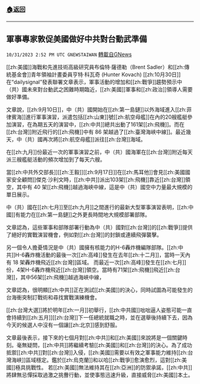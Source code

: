 ###  [:house:返回](README.md)
---


## 軍事專家敦促美國做好中共對台動武準備
`10/31/2023 2:52 PM UTC GNEWSTAIWAN` [轉載自GNews](https://gnews.org/articles/1904284)



[[zh:美國]]海戰和先進技術高級研究員布倫特·薩德勒（Brent Sadler）和[[zh:傳統基金會]]青年領袖計畫委員亨特‧科瓦奇 (Hunter Kovach) [[zh:10月30日]]在“dailysignal”發表聯署文章表示，軍事活動的增加和[[zh:戰爭]]趨勢預示中（共）國未來對台動武之困難時期臨近，[[zh:美國]]軍事和[[zh:政治]]領導人需要做好準備。  

文章說，[[zh:9月10日]]，中（共）國開始在[[zh:第一島鏈]]以外海域進入[[zh:菲律賓海]]進行軍事演習，派遣包括[[zh:山東]]號[[zh:航空母艦]]在內的20艘艦艇參加演習，在為期五天的演習中，[[zh:中共]]總共出動了161架[[zh:飛機]]。而在[[zh:台灣]]附近飛行的[[zh:飛機]]中有 86 架越過了[[zh:臺灣海峽中線]]。最近幾天，中（共）國再次將[[zh:航空母艦]]派往[[zh:台灣]]海域。

  

在[[zh:九月]]份最近一次的軍事演習之前，中（共）國海軍在[[zh:台灣]]附近每天派三艘艦艇活動的頻次增加到了每天六艘。

  

當[[zh:中共外交部長]][[zh:王毅]][[zh:9月17日]]在[[zh:馬耳他]]會見[[zh:美國國家安全顧問]]傑克‧沙利文時，[[zh:中共]]派出103架[[zh:飛機]]靠近[[zh:台灣]]領空，其中有 40 架[[zh:飛機]]越過海峽中線，這是中（共）國空中力量最大規模的單日展示。

  

中（共）國在[[zh:七月]]至[[zh:九月]]之間進行的最新大型軍事演習表明，[[zh:中國]]有能力在[[zh:第一島鏈]]之外更長時間地大規模部署部隊。

  

文章認為，這些軍事和部隊部署行動為中（共）國對[[zh:台灣]]的[[zh:戰爭]]提供了絕好的實戰演習機會，例如對[[zh:台灣]]的封鎖或連續飛彈襲擊。

  

 另一個令人擔憂情況是中（共）國擁有核能力的H-6轟炸機編隊部隊。[[zh:中共]]H-6轟炸機活動的最後一次[[zh:高峰]]發生在去年[[zh:十二月]]，當時一天內有 18 架轟炸機飛近[[zh:台灣]]區域。 而最近一次[[zh:高峰]]發生在[[zh:七月]]份，4架H-6轟炸機飛近[[zh:台灣]]領空。當時有71架[[zh:飛機]]飛近[[zh:台灣]]，其中56架[[zh:飛機]]越過海峽中線，

  

文章認為，很明顯[[zh:中共]]正在測試[[zh:美國]]的決心，同時試圖為可能發生的台海衝突制訂戰術和尋找實戰演練機會。

  

[[zh:台灣大選]]將於明年[[zh:一月]]初舉行，[[zh:中共國]]咄咄逼人姿態可能一直會持續到[[zh:五月]][[zh:台灣]]下一任總統就職之時，並在選舉後持續下去，因為今天的候選人中沒有一個讓[[zh:北京]]感到舒服。

  

文章最後表示，接下來的七個月對[[zh:中共]]和[[zh:美國]]來說將是一個關鍵時刻。毫無疑問，[[zh:中共]]將繼續考驗[[zh:美國]]和[[zh:台灣]]的決心。為了成功抵禦[[zh:中共]]對[[zh:台灣]]入侵，[[zh:美國]]需要以有效之軍事能力維持[[zh:台灣海峽]]區域穩定。鑑於[[zh:烏克蘭]]和以哈[[zh:戰爭]]愈演愈烈，這對[[zh:美國]]極具挑戰性。 若[[zh:美國]]無法維持其在[[zh:亞洲]]的防禦承諾，[[zh:中共]]將肆無忌憚採取過激之挑釁行動，並使事態迅速升級，直接威脅[[zh:美國]]本土。
